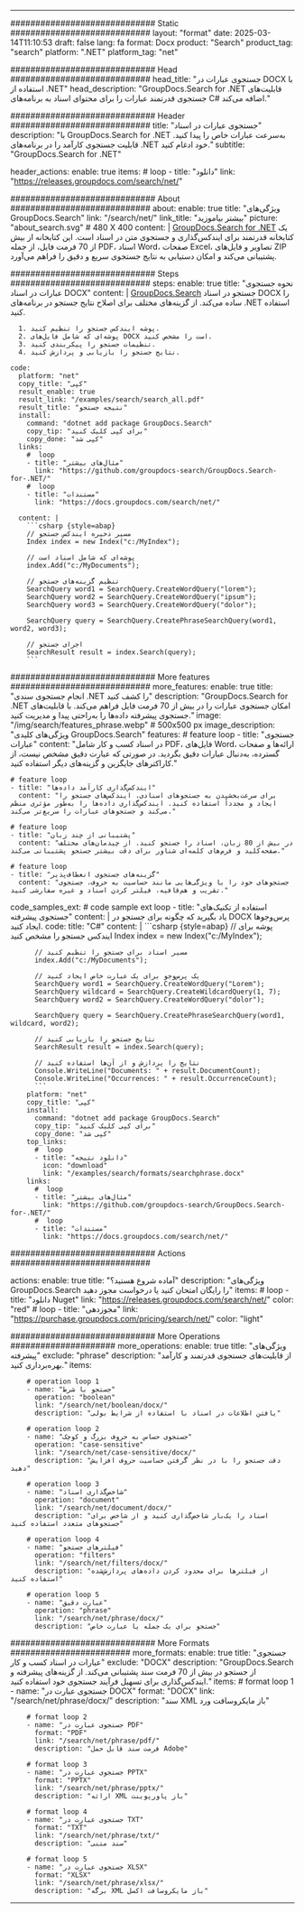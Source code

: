 
---
############################# Static ############################
layout: "format"
date:  2025-03-14T11:10:53
draft: false
lang: fa
format: Docx
product: "Search"
product_tag: "search"
platform: ".NET"
platform_tag: "net"

############################# Head ############################
head_title: "جستجوی عبارات در DOCX با استفاده از .NET"
head_description: "GroupDocs.Search for .NET قابلیت‌های جستجوی قدرتمند عبارات را برای محتوای اسناد به برنامه‌های C# اضافه می‌کند."

############################# Header ############################
title: "جستجوی عبارات در اسناد" 
description: "با GroupDocs.Search for .NET به‌سرعت عبارات خاص را پیدا کنید. قابلیت جستجوی کارآمد را در برنامه‌های .NET خود ادغام کنید."
subtitle: "GroupDocs.Search for .NET" 

header_actions:
  enable: true
  items:
    #  loop
    - title: "دانلود"
      link: "https://releases.groupdocs.com/search/net/"
      
############################# About ############################
about:
    enable: true
    title: "ویژگی‌های GroupDocs.Search"
    link: "/search/net/"
    link_title: "بیشتر بیاموزید"
    picture: "about_search.svg" # 480 X 400
    content: |
       [GroupDocs.Search for .NET](/search/net/) یک کتابخانه قدرتمند برای ایندکس‌گذاری و جستجوی متن در اسناد است. این کتابخانه از بیش از 70 فرمت فایل، از جمله PDF، اسناد Word، صفحات Excel، تصاویر و فایل‌های ZIP پشتیبانی می‌کند و امکان دستیابی به نتایج جستجوی سریع و دقیق را فراهم می‌آورد.

############################# Steps ############################
steps:
    enable: true
    title: "نحوه جستجوی عبارات در اسناد DOCX"
    content: |
      [GroupDocs.Search](/search/net/) جستجو در اسناد DOCX را ساده می‌کند. از گزینه‌های مختلف برای اصلاح نتایج جستجو در برنامه‌های .NET استفاده کنید.
      
      1. پوشه ایندکس جستجو را تنظیم کنید.
      2. پوشه‌ای که شامل فایل‌های DOCX است را مشخص کنید.
      3. تنظیمات جستجو را پیکربندی کنید.
      4. نتایج جستجو را بازیابی و پردازش کنید.
   
    code:
      platform: "net"
      copy_title: "کپی"
      result_enable: true
      result_link: "/examples/search/search_all.pdf"
      result_title: "نتیجه جستجو"
      install:
        command: "dotnet add package GroupDocs.Search"
        copy_tip: "برای کپی کلیک کنید"
        copy_done: "کپی شد"
      links:
        #  loop
        - title: "مثال‌های بیشتر"
          link: "https://github.com/groupdocs-search/GroupDocs.Search-for-.NET/"
        #  loop
        - title: "مستندات"
          link: "https://docs.groupdocs.com/search/net/"
          
      content: |
        ```csharp {style=abap}
        // مسیر ذخیره ایندکس جستجو
        Index index = new Index("c:/MyIndex");

        // پوشه‌ای که شامل اسناد است
        index.Add("c:/MyDocuments");

        // تنظیم گزینه‌های جستجو
        SearchQuery word1 = SearchQuery.CreateWordQuery("lorem");
        SearchQuery word2 = SearchQuery.CreateWordQuery("ipsum");
        SearchQuery word3 = SearchQuery.CreateWordQuery("dolor");

        SearchQuery query = SearchQuery.CreatePhraseSearchQuery(word1, word2, word3);

        // اجرای جستجو
        SearchResult result = index.Search(query);
        ```            

############################# More features ############################
more_features:
  enable: true
  title: "انجام جستجوی سندی .NET را کشف کنید"
  description: "GroupDocs.Search for .NET امکان جستجوی عبارات را در بیش از 70 فرمت فایل فراهم می‌کند. با قابلیت‌های جستجوی پیشرفته داده‌ها را به‌راحتی پیدا و مدیریت کنید."
  image: "/img/search/features_phrase.webp" # 500x500 px
  image_description: "ویژگی‌های کلیدی GroupDocs.Search"
  features:
    # feature loop
    - title: "جستجوی عبارات"
      content: "در اسناد کسب و کار شامل PDF، فایل‌های Word، ارائه‌ها و صفحات گسترده، به‌دنبال عبارات دقیق بگردید. در صورتی که عبارت دقیق مشخص نیست، از کاراکترهای جایگزین و گزینه‌های دیگر استفاده کنید."

    # feature loop
    - title: "ایندکس‌گذاری کارآمد داده‌ها"
      content: "برای سرعت‌بخشیدن به جستجوهای اسنادی، ایندکس‌های جستجو را ایجاد و مجدداً استفاده کنید. ایندکس‌گذاری داده‌ها را به‌طور مؤثری منظم می‌کند و جستجوهای عبارات را سریع‌تر می‌کند."

    # feature loop
    - title: "پشتیبانی از چند زبان"
      content: "در بیش از 80 زبان، اسناد را جستجو کنید. از چیدمان‌های مختلف صفحه‌کلید و فرم‌های کلمه‌ای شناور برای دقت بیشتر جستجو پشتیبانی می‌کند."

    # feature loop
    - title: "گزینه‌های جستجوی انعطاف‌پذیر"
      content: "جستجوهای خود را با ویژگی‌هایی مانند حساسیت به حروف، جستجوی تقریب و هم‌قافیه، فیلتر کردن اسناد و غیره سفارشی کنید."
      
  code_samples_ext:
    # code sample ext loop
    - title: "استفاده از تکنیک‌های جستجوی پیشرفته"
      content: |
        یاد بگیرید که چگونه برای جستجو در DOCX پرس‌وجوها ایجاد کنید.
      code:
        title: "C#"
        content: |
          ```csharp {style=abap}
          // پوشه برای ایندکس جستجو را مشخص کنید
          Index index = new Index("c:/MyIndex");
              
          // مسیر اسناد برای جستجو را تنظیم کنید
          index.Add("c:/MyDocuments");

          // یک پرس‌وجو برای یک عبارت خاص ایجاد کنید
          SearchQuery word1 = SearchQuery.CreateWordQuery("Lorem");
          SearchQuery wildcard = SearchQuery.CreateWildcardQuery(1, 7);
          SearchQuery word2 = SearchQuery.CreateWordQuery("dolor");

          SearchQuery query = SearchQuery.CreatePhraseSearchQuery(word1, wildcard, word2);

          // نتایج جستجو را بازیابی کنید
          SearchResult result = index.Search(query);
          
          // نتایج را پردازش و از آن‌ها استفاده کنید
          Console.WriteLine("Documents: " + result.DocumentCount);
          Console.WriteLine("Occurrences: " + result.OccurrenceCount);
          ```
        platform: "net"
        copy_title: "کپی"
        install:
          command: "dotnet add package GroupDocs.Search"
          copy_tip: "برای کپی کلیک کنید"
          copy_done: "کپی شد"
        top_links:
          #  loop
          - title: "دانلود نتیجه"
            icon: "download"
            link: "/examples/search/formats/searchphrase.docx"
        links:
          #  loop
          - title: "مثال‌های بیشتر"
            link: "https://github.com/groupdocs-search/GroupDocs.Search-for-.NET/"
          #  loop
          - title: "مستندات"
            link: "https://docs.groupdocs.com/search/net/"
            

            


############################# Actions ############################

actions:
  enable: true
  title: "آماده شروع هستید؟"
  description: "ویژگی‌های GroupDocs.Search را رایگان امتحان کنید یا درخواست مجوز دهید"
  items:
    #  loop
    - title: "دانلود Nuget"
      link: "https://releases.groupdocs.com/search/net/"
      color: "red"
        #  loop
    - title: "مجوزدهی"
      link: "https://purchase.groupdocs.com/pricing/search/net/"
      color: "light"


############################# More Operations #####################
more_operations:
    enable: true
    title: "ویژگی‌های پیشرفته"
    exclude: "phrase"
    description: "از قابلیت‌های جستجوی قدرتمند و کارآمد بهره‌برداری کنید."
    items: 
          
        # operation loop 1
        - name: "جستجو با شرط"
          operation: "boolean"
          link: "/search/net/boolean/docx/"
          description: "یافتن اطلاعات در اسناد با استفاده از شرایط بولی"

        # operation loop 2
        - name: "جستجوی حساس به حروف بزرگ و کوچک"
          operation: "case-sensitive"
          link: "/search/net/case-sensitive/docx/"
          description: "دقت جستجو را با در نظر گرفتن حساسیت حروف افزایش دهید"

        # operation loop 3
        - name: "شاخص‌گذاری اسناد"
          operation: "document"
          link: "/search/net/document/docx/"
          description: "اسناد را یک‌بار شاخص‌گذاری کنید و از شاخص برای جستجوهای متعدد استفاده کنید"

        # operation loop 4
        - name: "فیلترهای جستجو"
          operation: "filters"
          link: "/search/net/filters/docx/"
          description: "از فیلترها برای محدود کردن داده‌های پردازش‌شده استفاده کنید"

        # operation loop 5
        - name: "عبارت دقیق"
          operation: "phrase"
          link: "/search/net/phrase/docx/"
          description: "جستجو برای یک جمله یا عبارت خاص"
          
        
          
############################# More Formats ########################
more_formats:
    enable: true
    title: "جستجوی عبارات در اسناد کسب و کار"
    exclude: "DOCX"
    description: "GroupDocs.Search از جستجو در بیش از 70 فرمت سند پشتیبانی می‌کند. از گزینه‌های پیشرفته و ایندکس‌گذاری برای تسهیل فرآیند جستجوی خود استفاده کنید."
    items: 
        # format loop 1
        - name: "جستجوی عبارت در DOCX"
          format: "DOCX"
          link: "/search/net/phrase/docx/"
          description: "سند XML باز مایکروسافت ورد"
          
        # format loop 2
        - name: "جستجوی عبارت در PDF"
          format: "PDF"
          link: "/search/net/phrase/pdf/"
          description: "فرمت سند قابل حمل Adobe"
          
        # format loop 3
        - name: "جستجوی عبارت در PPTX"
          format: "PPTX"
          link: "/search/net/phrase/pptx/"
          description: "ارائه XML باز پاورپوینت"

        # format loop 4
        - name: "جستجوی عبارت در TXT"
          format: "TXT"
          link: "/search/net/phrase/txt/"
          description: "سند متنی"
          
        # format loop 5
        - name: "جستجوی عبارت در XLSX"
          format: "XLSX"
          link: "/search/net/phrase/xlsx/"
          description: "برگه XML باز مایکروسافت اکسل"
  

---